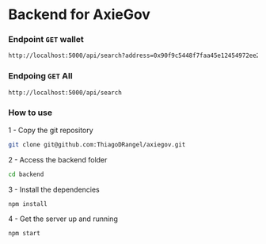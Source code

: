 # Backend for AxieGov

### Endpoint `GET` wallet
```bash
http://localhost:5000/api/search?address=0x90f9c5448f7faa45e12454972ee20ba6ebee1abe
```

### Endpoing `GET` All
```bash
http://localhost:5000/api/search
```

### How to use

1 - Copy the git repository
```bash
git clone git@github.com:ThiagoDRangel/axiegov.git
```

2 - Access the backend folder
```bash
cd backend
```

3 - Install the dependencies
```bash
npm install
```

4 - Get the server up and running
```bash
npm start
```
